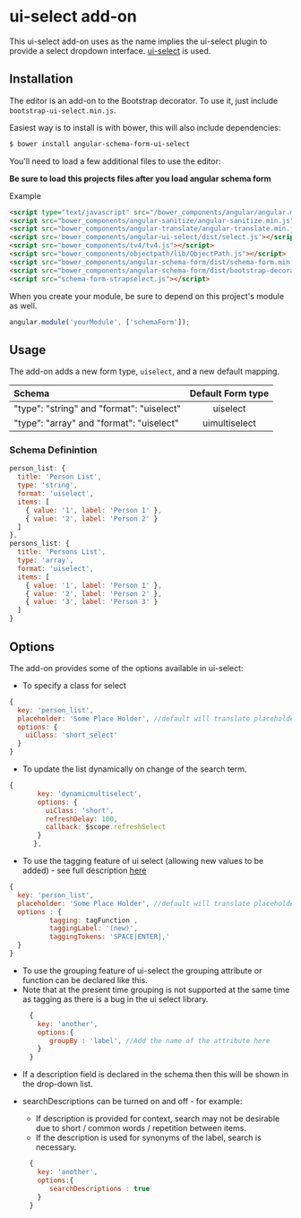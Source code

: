 ui-select add-on
=================

This ui-select add-on uses as the name implies the ui-select plugin to provide a select dropdown interface. [ui-select](https://github.com/angular-ui/ui-select) is used.

Installation
------------
The editor is an add-on to the Bootstrap decorator. To use it, just include
`bootstrap-ui-select.min.js`.

Easiest way is to install is with bower, this will also include dependencies:
```bash
$ bower install angular-schema-form-ui-select
```

You'll need to load a few additional files to use the editor:

**Be sure to load this projects files after you load angular schema form**

Example

```HTML
<script type="text/javascript" src="/bower_components/angular/angular.min.js"></script>
<script src="bower_components/angular-sanitize/angular-sanitize.min.js"></script>
<script src="bower_components/angular-translate/angular-translate.min.js"></script>
<script src='bower_components/angular-ui-select/dist/select.js'></script>
<script src="bower_components/tv4/tv4.js"></script>
<script src="bower_components/objectpath/lib/ObjectPath.js"></script>
<script src="bower_components/angular-schema-form/dist/schema-form.min.js"></script>
<script src="bower_components/angular-schema-form/dist/bootstrap-decorator.min.js"></script>
<script src="schema-form-strapselect.js"></script>
```

When you create your module, be sure to depend on this project's module as well.

```javascript
angular.module('yourModule', ['schemaForm']);
```

Usage
-----
The add-on adds a new form type, `uiselect`, and a new default mapping.

| Schema             |   Default Form type  |
|:-------------------|:------------:|
| "type": "string" and "format": "uiselect"   |   uiselect   |
| "type": "array" and "format": "uiselect"    |   uimultiselect   |

### Schema Definintion
```javascript
person_list: {
  title: 'Person List',
  type: 'string',
  format: 'uiselect',
  items: [
    { value: '1', label: 'Person 1' },
    { value: '2', label: 'Person 2' }
  ]
},
persons_list: {
  title: 'Persons List',
  type: 'array',
  format: 'uiselect',
  items: [
    { value: '1', label: 'Person 1' },
    { value: '2', label: 'Person 2' },
    { value: '3', label: 'Person 3' }
  ]
}
```

Options
-------
The add-on provides some of the options available in ui-select: 

* To specify a class for select
```javascript
{
  key: 'person_list',
  placeholder: 'Some Place Holder', //default will translate placeholder.select
  options: {
    uiClass: 'short_select'
  }
}
```
* To update the list dynamically on change of the search term.

```javascript
{
       key: 'dynamicmultiselect',
       options: {
         uiClass: 'short',
         refreshDelay: 100,
         callback: $scope.refreshSelect
       }
      },
```

* To use the tagging feature of ui select (allowing new values to be added) - see full description [here](https://github.com/angular-ui/ui-select/wiki/ui-select)
```javascript
{
  key: 'person_list',
  placeholder: 'Some Place Holder', //default will translate placeholder.select
  options : {
          tagging: tagFunction ,
          taggingLabel: '(new)',
          taggingTokens: 'SPACE|ENTER|,'
  }
}
```

* To use the grouping feature of ui-select the grouping attribute or function can be declared like this. 
* Note that at the present time grouping is not supported at the same time as tagging as there is a bug in the ui select library.

```javascript
     {
       key: 'another',
       options:{
          groupBy : 'label', //Add the name of the attribute here
       }
     }
```

* If a description field is declared in the schema then this will be shown in the drop-down list. 

* searchDescriptions can be turned on and off - for example:
  - If description is provided for context, search may not be desirable due to short / common words / repetition between items.
  - If the description is used for synonyms of the label, search is necessary.

```javascript
     {
       key: 'another',
       options:{
          searchDescriptions : true
       }
     }
```
